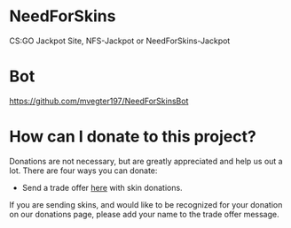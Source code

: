 # NeedForSkins
CS:GO Jackpot Site, NFS-Jackpot or NeedForSkins-Jackpot

# Bot
https://github.com/mvegter197/NeedForSkinsBot

# How can I donate to this project?

Donations are not necessary, but are greatly appreciated and help us out a lot. There are four ways you can donate:
* Send a trade offer <a href="https://steamcommunity.com/tradeoffer/new/?partner=93110965&token=IFrMAaKv">here</a> with skin donations.

If you are sending skins, and would like to be recognized for your donation on our donations page, please add your name to the trade offer message.
